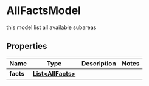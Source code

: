

# AllFactsModel

this model list all available subareas

## Properties

| Name | Type | Description | Notes |
|------------ | ------------- | ------------- | -------------|
|**facts** | [**List&lt;AllFacts&gt;**](AllFacts.md) |  |  |



